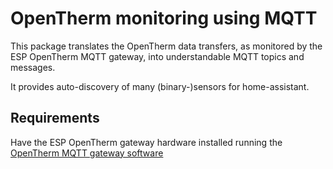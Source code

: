 # OpenTherm monitoring using MQTT

This package translates the OpenTherm data transfers, as monitored by
the ESP OpenTherm MQTT gateway, into understandable MQTT topics and
messages. 

It provides auto-discovery of many (binary-)sensors for home-assistant.

## Requirements

Have the ESP OpenTherm gateway hardware installed running the 
[OpenTherm MQTT gateway software](https://github.com/joshuisken/ot_mqtt) 

